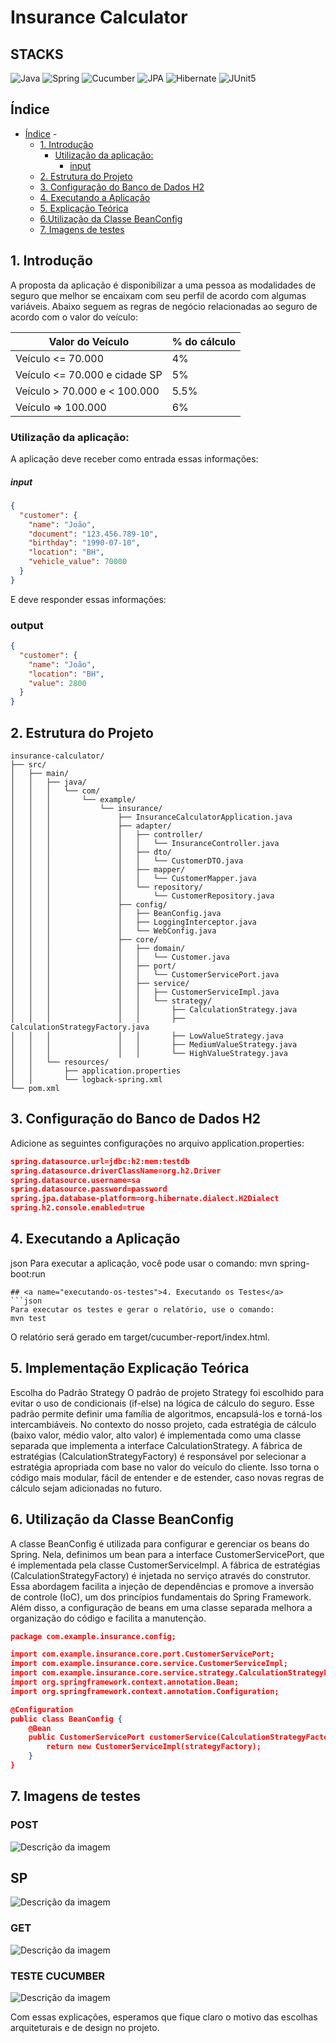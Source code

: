 
# Insurance Calculator

## STACKS
![Java](https://img.shields.io/badge/java-%23ED8B00.svg?style=for-the-badge&logo=openjdk&logoColor=white)
![Spring](https://img.shields.io/badge/spring-%236DB33F.svg?style=for-the-badge&logo=spring&logoColor=white)
![Cucumber](https://img.shields.io/badge/Cucumber-23D96C?style=for-the-badge&logo=cucumber&logoColor=white)
![JPA](https://img.shields.io/badge/JPA-6DB33F?style=for-the-badge&logo=hibernate&logoColor=white)
![Hibernate](https://img.shields.io/badge/Hibernate-59666C?style=for-the-badge&logo=hibernate&logoColor=white)
![JUnit5](https://img.shields.io/badge/JUnit5-25A162?style=for-the-badge&logo=junit5&logoColor=white)

## Índice
- [Índice](#índice)    - 
    - [1. Introdução](#1-introdução)
        - [Utilização da aplicação:](#utilização-da-aplicação)
            - [input](#input)
    - [2. Estrutura do Projeto](#2-estrutura-do-projeto)
    - [3. Configuração do Banco de Dados H2](#3-configuração-do-banco-de-dados-h2)
    - [4. Executando a Aplicação](#7-executando-a-aplicação)
    - [5. Explicação Teórica](#explicação-teórica)
    - [6.Utilização da Classe BeanConfig](#utilização-da-classe-beanconfig)
    - [7. Imagens de testes](#7-imagens-de-testes)

## <a name="introducao">1. Introdução</a>
A proposta da aplicação é disponibilizar a uma pessoa as modalidades de seguro que melhor se encaixam com seu perfil de acordo com algumas variáveis. Abaixo seguem as regras de negócio relacionadas ao seguro de acordo com o valor do veículo:

| Valor do Veículo                | % do cálculo |
|---------------------------------|--------------|
| Veículo <= 70.000               | 4%           |
| Veículo <= 70.000 e cidade SP   | 5%           |
| Veículo > 70.000 e < 100.000    | 5.5%         |
| Veículo => 100.000              | 6%           |

### Utilização da aplicação:
A aplicação deve receber como entrada essas informações:

##### input
```json
{
  "customer": {
    "name": "João",
    "document": "123.456.789-10",
    "birthday": "1990-07-10",
    "location": "BH",
    "vehicle_value": 70000
  }
}
```
E deve responder essas informações:

### output
```json
{
  "customer": {
    "name": "João",
    "location": "BH",
    "value": 2800
  }
}
```

## <a name="estrutura-do-projeto">2. Estrutura do Projeto</a>


```
insurance-calculator/
├── src/
│   ├── main/
│   │   ├── java/
│   │   │   └── com/
│   │   │       └── example/
│   │   │           └── insurance/
│   │   │               ├── InsuranceCalculatorApplication.java
│   │   │               ├── adapter/
│   │   │               │   ├── controller/
│   │   │               │   │   └── InsuranceController.java
│   │   │               │   ├── dto/
│   │   │               │   │   └── CustomerDTO.java
│   │   │               │   ├── mapper/
│   │   │               │   │   └── CustomerMapper.java
│   │   │               │   └── repository/
│   │   │               │       └── CustomerRepository.java
│   │   │               ├── config/
│   │   │               │   ├── BeanConfig.java
│   │   │               │   ├── LoggingInterceptor.java
│   │   │               │   └── WebConfig.java
│   │   │               ├── core/
│   │   │               │   ├── domain/
│   │   │               │   │   └── Customer.java
│   │   │               │   ├── port/
│   │   │               │   │   └── CustomerServicePort.java
│   │   │               │   ├── service/
│   │   │               │   │   ├── CustomerServiceImpl.java
│   │   │               │   │   └── strategy/
│   │   │               │   │       ├── CalculationStrategy.java
│   │   │               │   │       ├── CalculationStrategyFactory.java
│   │   │               │   │       ├── LowValueStrategy.java
│   │   │               │   │       ├── MediumValueStrategy.java
│   │   │               │   │       └── HighValueStrategy.java
│   │   └── resources/
│   │       ├── application.properties
│   │       └── logback-spring.xml
└── pom.xml

```
## <a name="configuracao-do-banco-de-dados-h2">3. Configuração do Banco de Dados H2</a>

Adicione as seguintes configurações no arquivo application.properties:

```json
spring.datasource.url=jdbc:h2:mem:testdb
spring.datasource.driverClassName=org.h2.Driver
spring.datasource.username=sa
spring.datasource.password=password
spring.jpa.database-platform=org.hibernate.dialect.H2Dialect
spring.h2.console.enabled=true
```

## <a name="executando-a-aplicacao">4. Executando a Aplicação</a>
json
Para executar a aplicação, você pode usar o comando:
mvn spring-boot:run
```
## <a name="executando-os-testes">4. Executando os Testes</a>
```json
Para executar os testes e gerar o relatório, use o comando:
mvn test
```
O relatório será gerado em target/cucumber-report/index.html.



## <a name="executando-a-aplicacao">5. Implementação Explicação Teórica</a>
Escolha do Padrão Strategy
O padrão de projeto Strategy foi escolhido para evitar o uso de condicionais (if-else) na lógica de cálculo do seguro. Esse padrão permite definir uma família de algoritmos, encapsulá-los e torná-los intercambiáveis. No contexto do nosso projeto, cada estratégia de cálculo (baixo valor, médio valor, alto valor) é implementada como uma classe separada que implementa a interface CalculationStrategy. A fábrica de estratégias (CalculationStrategyFactory) é responsável por selecionar a estratégia apropriada com base no valor do veículo do cliente. Isso torna o código mais modular, fácil de entender e de estender, caso novas regras de cálculo sejam adicionadas no futuro.

## <a name="executando-a-aplicacao">6. Utilização da Classe BeanConfig </a>
A classe BeanConfig é utilizada para configurar e gerenciar os beans do Spring. Nela, definimos um bean para a interface CustomerServicePort, que é implementada pela classe CustomerServiceImpl. A fábrica de estratégias (CalculationStrategyFactory) é injetada no serviço através do construtor. Essa abordagem facilita a injeção de dependências e promove a inversão de controle (IoC), um dos princípios fundamentais do Spring Framework. Além disso, a configuração de beans em uma classe separada melhora a organização do código e facilita a manutenção.

```json
package com.example.insurance.config;

import com.example.insurance.core.port.CustomerServicePort;
import com.example.insurance.core.service.CustomerServiceImpl;
import com.example.insurance.core.service.strategy.CalculationStrategyFactory;
import org.springframework.context.annotation.Bean;
import org.springframework.context.annotation.Configuration;

@Configuration
public class BeanConfig {
    @Bean
    public CustomerServicePort customerService(CalculationStrategyFactory strategyFactory) {
        return new CustomerServiceImpl(strategyFactory);
    }
}

```
## <a name="executando-a-aplicacao">7. Imagens de testes </a>
### POST
![Descrição da imagem](./src/main/resources/images/envio.png)

##  SP
![Descrição da imagem](./src/main/resources/images/envio1.png)
### GET
![Descrição da imagem](./src/main/resources/images/lista.png)

### TESTE CUCUMBER
![Descrição da imagem](./src/main/resources/images/cucumber.png)

Com essas explicações, esperamos que fique claro o motivo das escolhas arquiteturais e de design no projeto.




